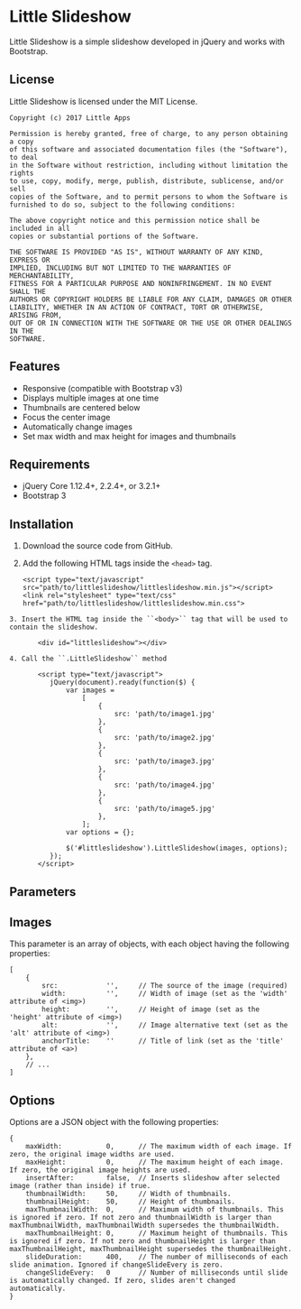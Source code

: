 # Little Slideshow
Little Slideshow is a simple slideshow developed in jQuery and works with Bootstrap.

## License ##
Little Slideshow is licensed under the MIT License. 

    Copyright (c) 2017 Little Apps
    
    Permission is hereby granted, free of charge, to any person obtaining a copy
    of this software and associated documentation files (the "Software"), to deal
    in the Software without restriction, including without limitation the rights
    to use, copy, modify, merge, publish, distribute, sublicense, and/or sell
    copies of the Software, and to permit persons to whom the Software is
    furnished to do so, subject to the following conditions:
    
    The above copyright notice and this permission notice shall be included in all
    copies or substantial portions of the Software.
    
    THE SOFTWARE IS PROVIDED "AS IS", WITHOUT WARRANTY OF ANY KIND, EXPRESS OR
    IMPLIED, INCLUDING BUT NOT LIMITED TO THE WARRANTIES OF MERCHANTABILITY,
    FITNESS FOR A PARTICULAR PURPOSE AND NONINFRINGEMENT. IN NO EVENT SHALL THE
    AUTHORS OR COPYRIGHT HOLDERS BE LIABLE FOR ANY CLAIM, DAMAGES OR OTHER
    LIABILITY, WHETHER IN AN ACTION OF CONTRACT, TORT OR OTHERWISE, ARISING FROM,
    OUT OF OR IN CONNECTION WITH THE SOFTWARE OR THE USE OR OTHER DEALINGS IN THE
    SOFTWARE.

## Features ##
 * Responsive (compatible with Bootstrap v3)
 * Displays multiple images at one time
 * Thumbnails are centered below
 * Focus the center image
 * Automatically change images
 * Set max width and max height for images and thumbnails

## Requirements ##
 * jQuery Core 1.12.4+, 2.2.4+, or 3.2.1+
 * Bootstrap 3

## Installation ##
   1. Download the source code from GitHub.
   2. Add the following HTML tags inside the ``<head>`` tag.

          <script type="text/javascript" src="path/to/littleslideshow/littleslideshow.min.js"></script>
          <link rel="stylesheet" type="text/css" href="path/to/littleslideshow/littleslideshow.min.css">
          
    3. Insert the HTML tag inside the ``<body>`` tag that will be used to contain the slideshow.

           <div id="littleslideshow"></div>
           
    4. Call the ``.LittleSlideshow`` method
    
           <script type="text/javascript">
              jQuery(document).ready(function($) {
                  var images =
                      [
                          {
                              src: 'path/to/image1.jpg'
                          },
                          {
                              src: 'path/to/image2.jpg'
                          },
                          {
                              src: 'path/to/image3.jpg'
                          },
                          {
                              src: 'path/to/image4.jpg'
                          },
                          {
                              src: 'path/to/image5.jpg'
                          },
                      ];
                  var options = {};
                  
                  $('#littleslideshow').LittleSlideshow(images, options);
              });
           </script>
           
## Parameters ##
## Images ##
This parameter is an array of objects, with each object having the following properties:

    [
        {
            src:            '',     // The source of the image (required)
            width:          '',     // Width of image (set as the 'width' attribute of <img>)
            height:         '',     // Height of image (set as the 'height' attribute of <img>)
            alt:            '',     // Image alternative text (set as the 'alt' attribute of <img>)
            anchorTitle:    ''      // Title of link (set as the 'title' attribute of <a>)
        },
        // ...
    ]
## Options ##
Options are a JSON object with the following properties:

    {
        maxWidth:           0,      // The maximum width of each image. If zero, the original image widths are used.
    	maxHeight:          0,      // The maximum height of each image. If zero, the original image heights are used.
    	insertAfter:        false,  // Inserts slideshow after selected image (rather than inside) if true.
    	thumbnailWidth:     50,     // Width of thumbnails.
    	thumbnailHeight:    50,     // Height of thumbnails.
    	maxThumbnailWidth:  0,      // Maximum width of thumbnails. This is ignored if zero. If not zero and thumbnailWidth is larger than maxThumbnailWidth, maxThumbnailWidth supersedes the thumbnailWidth.
    	maxThumbnailHeight: 0,      // Maximum height of thumbnails. This is ignored if zero. If not zero and thumbnailHeight is larger than maxThumbnailHeight, maxThumbnailHeight supersedes the thumbnailHeight.
    	slideDuration:      400,    // The number of milliseconds of each slide animation. Ignored if changeSlideEvery is zero.
    	changeSlideEvery:   0       // Number of milliseconds until slide is automatically changed. If zero, slides aren't changed automatically.
    }

